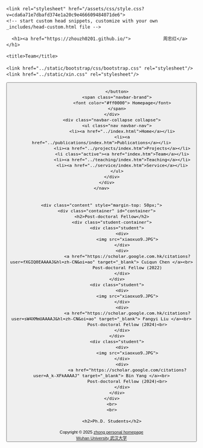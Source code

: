 <!DOCTYPE html>
<html lang="en-US">
  <head>
    <meta charset="UTF-8">
    <meta http-equiv="X-UA-Compatible" content="IE=edge">
    <meta name="viewport" content="width=device-width, initial-scale=1">

<!-- Begin Jekyll SEO tag v2.8.0 -->
<title>周忠红</title>
<meta name="generator" content="Jekyll v3.10.0" />
<meta property="og:title" content="周忠红" />
<meta property="og:locale" content="en_US" />
<link rel="canonical" href="https://zhouzh0201.github.io/team.md/" />
<meta property="og:url" content="https://zhouzh0201.github.io/team.md/" />
<meta property="og:site_name" content="周忠红" />
<meta property="og:type" content="website" />
<meta name="twitter:card" content="summary" />
<meta property="twitter:title" content="周忠红" />
<script type="application/ld+json">
{"@context":"https://schema.org","@type":"WebPage","headline":"周忠红","url":"https://zhouzh0201.github.io/team.md/"}</script>
<!-- End Jekyll SEO tag -->

    <link rel="stylesheet" href="/assets/css/style.css?v=cda6a71e7dbafd374e1a20c9e466609484071de6">
    <!-- start custom head snippets, customize with your own _includes/head-custom.html file -->

<!-- Setup Google Analytics -->



<!-- You can set your favicon here -->
<!-- link rel="shortcut icon" type="image/x-icon" href="/favicon.ico" -->

<!-- end custom head snippets -->

  </head>
  <body>
    <div class="container-lg px-3 my-5 markdown-body">
      
      <h1><a href="https://zhouzh0201.github.io/">            周忠红</a></h1>
      

    




<html>
<head>
    <meta charset="utf-8" />
    <meta name="author" content="persinal homepage"/>
    <meta name="viewport" content="width=device-width, initial-scale=1.0"/>
     

    <title>Team</title>

    <link href="../static/bootstrap/css/bootstrap.css" rel="stylesheet"/>
    <link href="../static/xin.css" rel="stylesheet"/>

    
</head>

<body>
    <nav class="navbar navbar-inverse navbar-fixed-top">
        <div class="container">
            <div class="navbar-header">
                <button type="button" class="navbar-toggle" data-toggle="collapse" data-target=".navbar-collapse">
                    <span class="icon-bar"></span>
                    <span class="icon-bar"></span>
                    <span class="icon-bar"></span>

                </button>
                <span class="navbar-brand">
                    <font color="#ff0000"> Homepage</font>
                </span>
            </div>
            <div class="navbar-collapse collapse">
                <ul class="nav navbar-nav">
                    <li><a href="../index.html">Home</a></li>
                    <li><a href="../publications/index.htm">Publications</a></li>
                    <li><a href="../projects/index.htm">Projects</a></li>
                    <li class="active"><a href="index.htm">Team</a></li>
                    <li><a href="../teaching/index.htm">Teaching</a></li>
                    <li><a href="../service/index.htm">Service</a></li>
                </ul>
            </div>
        </div>
    </nav>


    <div class="content" style="margin-top: 50px;">
        <div class="container" id="container">
            <h2>Post-doctoral Fellow</h2>
            <div class="student-container">
                <div class="student">
                    <div>
                        <img src="xiaoxuo9.JPG">
                    </div>
                    <div>
                        <a href="https://scholar.google.com.hk/citations?user=fXGIQ0EAAAAJ&hl=zh-CN&oi=ao" target="_blank"> Cuiqun Chen </a><br>
                        Post-doctoral Fellow (2022)
                    </div>
                </div>
                <div class="student">
                    <div>
                        <img src="xiaoxuo9.JPG">
                    </div>
                    <div>
                        <a href="https://scholar.google.com.hk/citations?user=sW4XMmUAAAAJ&hl=zh-CN&oi=ao" target="_blank"> Fangyi Liu </a><br>
                        Post-doctoral Fellow (2024)<br>
                    </div>
                </div>
                <div class="student">
                    <div>
                        <img src="xiaoxuo9.JPG">
                    </div>
                    <div>
                        <a href="https://scholar.google.com/citations?user=A_k-XFkAAAAJ" target="_blank"> Bin Yang </a><br>
                        Post-doctoral Fellow (2024)<br>
                    </div>
                </div>
            </div>
            <br>
            <br>

            <h2>Ph.D. Students</h2>





  <div align="center">
                <small>Copyright &copy 2025 <a href="https://zhouzh0201.github.io/">zhong personal homepage</a></small>
                <br>
                <small><a href="https://www.whu.edu.cn/">Wuhan University 武汉大学</a></small>
            </div>
        </div>
    </div>
    

<script src="../static/jquery.js"></script>
<script src="../static/bootstrap/js/bootstrap.js"></script>

<!-- <div align="center">
    <small>
        Copyright 2025 hong personal homepage
    </small>
  </div> -->

  </body>
</html>
            
